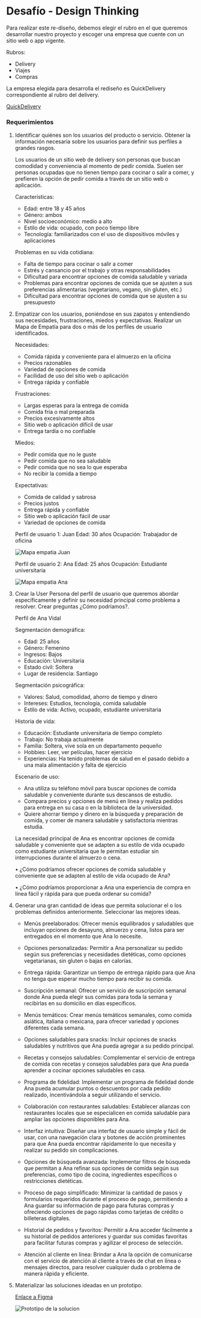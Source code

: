 # Desafío - Design Thinking

Para realizar este re-diseño, debemos elegir el rubro en el que queremos desarrollar nuestro proyecto y escoger una empresa que cuente con un sitio web o app vigente.

Rubros:

- Delivery
- Viajes
- Compras

La empresa elegida para desarrolla el rediseño es QuickDelivery correspondiente al rubro del delivery.

[QuickDelivery](https://www.quickdelivery.cl/)

### Requerimientos

1. Identificar quiénes son los usuarios del producto o servicio. Obtener la información necesaria sobre los usuarios para definir sus perfiles a grandes rasgos.

   Los usuarios de un sitio web de delivery son personas que buscan comodidad y conveniencia al momento de pedir comida. Suelen ser personas ocupadas que no tienen tiempo para cocinar o salir a comer, y prefieren la opción de pedir comida a través de un sitio web o aplicación.

   Características:

   - Edad: entre 18 y 45 años
   - Género: ambos
   - Nivel socioeconómico: medio a alto
   - Estilo de vida: ocupado, con poco tiempo libre
   - Tecnología: familiarizados con el uso de dispositivos móviles y aplicaciones

   Problemas en su vida cotidiana:

   - Falta de tiempo para cocinar o salir a comer
   - Estrés y cansancio por el trabajo y otras responsabilidades
   - Dificultad para encontrar opciones de comida saludable y variada
   - Problemas para encontrar opciones de comida que se ajusten a sus preferencias alimentarias (vegetariano, vegano, sin gluten, etc.)
   - Dificultad para encontrar opciones de comida que se ajusten a su presupuesto

2. Empatizar con los usuarios, poniéndose en sus zapatos y entendiendo sus necesidades, frustraciones, miedos y expectativas. Realizar un Mapa de Empatía para dos o más de los perfiles de usuario identificados.

   Necesidades:

   - Comida rápida y conveniente para el almuerzo en la oficina
   - Precios razonables
   - Variedad de opciones de comida
   - Facilidad de uso del sitio web o aplicación
   - Entrega rápida y confiable

   Frustraciones:

   - Largas esperas para la entrega de comida
   - Comida fría o mal preparada
   - Precios excesivamente altos
   - Sitio web o aplicación difícil de usar
   - Entrega tardía o no confiable

   Miedos:

   - Pedir comida que no le guste
   - Pedir comida que no sea saludable
   - Pedir comida que no sea lo que esperaba
   - No recibir la comida a tiempo

   Expectativas:

   - Comida de calidad y sabrosa
   - Precios justos
   - Entrega rápida y confiable
   - Sitio web o aplicación fácil de usar
   - Variedad de opciones de comida

   Perfil de usuario 1: Juan
   Edad: 30 años
   Ocupación: Trabajador de oficina

   ![Mapa empatia Juan](https://i.postimg.cc/zGhnpxV4/Mapa-empatia-Juan-1.jpg)

   Perfil de usuario 2: Ana
   Edad: 25 años
   Ocupación: Estudiante universitaria

   ![Mapa empatia Ana](https://i.postimg.cc/Y2XfS45D/Mapa-empatia-Ana.jpg)

3. Crear la User Persona del perfil de usuario que queremos abordar específicamente y definir su necesidad principal como problema a resolver. Crear preguntas ¿Cómo podríamos?.

   Perfil de Ana Vidal

   Segmentación demográfica:

   - Edad: 25 años
   - Género: Femenino
   - Ingresos: Bajos
   - Educación: Universitaria
   - Estado civil: Soltera
   - Lugar de residencia: Santiago

   Segmentación psicográfica:

   - Valores: Salud, comodidad, ahorro de tiempo y dinero
   - Intereses: Estudios, tecnología, comida saludable
   - Estilo de vida: Activo, ocupado, estudiante universitaria

   Historia de vida:

   - Educación: Estudiante universitaria de tiempo completo
   - Trabajo: No trabaja actualmente
   - Familia: Soltera, vive sola en un departamento pequeño
   - Hobbies: Leer, ver películas, hacer ejercicio
   - Experiencias: Ha tenido problemas de salud en el pasado debido a una mala alimentación y falta de ejercicio

   Escenario de uso:

   - Ana utiliza su teléfono móvil para buscar opciones de comida saludable y conveniente durante sus descansos de estudio.
   - Compara precios y opciones de menú en línea y realiza pedidos para entrega en su casa o en la biblioteca de la universidad.
   - Quiere ahorrar tiempo y dinero en la búsqueda y preparación de comida, y comer de manera saludable y satisfactoria mientras estudia.

   La necesidad principal de Ana es encontrar opciones de comida saludable y
   conveniente que se adapten a su estilo de vida ocupado como estudiante universitaria que le permitan estudiar sin interrupciones durante el almuerzo o cena.

   • ¿Cómo podríamos ofrecer opciones de comida saludable y conveniente que se adapten al estilo de vida ocupado de Ana?

   • ¿Cómo podríamos proporcionar a Ana una experiencia de compra en línea fácil y rápida para que pueda ordenar su comida?

4. Generar una gran cantidad de ideas que permita solucionar el o los problemas definidos anteriormente. Seleccionar las mejores ideas.

   - Menús preelaborados: Ofrecer menús equilibrados y saludables que incluyan opciones de desayuno, almuerzo y cena, listos para ser entregados en el momento que Ana lo necesite.

   - Opciones personalizadas: Permitir a Ana personalizar su pedido según sus preferencias y necesidades dietéticas, como opciones vegetarianas, sin gluten o bajas en calorías.

   - Entrega rápida: Garantizar un tiempo de entrega rápido para que Ana no tenga que esperar mucho tiempo para recibir su comida.

   - Suscripción semanal: Ofrecer un servicio de suscripción semanal donde Ana pueda elegir sus comidas para toda la semana y recibirlas en su domicilio en días específicos.

   - Menús temáticos: Crear menús temáticos semanales, como comida asiática, italiana o mexicana, para ofrecer variedad y opciones diferentes cada semana.

   - Opciones saludables para snacks: Incluir opciones de snacks saludables y nutritivos que Ana pueda agregar a su pedido principal.

   - Recetas y consejos saludables: Complementar el servicio de entrega de comida con recetas y consejos saludables para que Ana pueda aprender a cocinar opciones saludables en casa.

   - Programa de fidelidad: Implementar un programa de fidelidad donde Ana pueda acumular puntos o descuentos por cada pedido realizado, incentivándola a seguir utilizando el servicio.

   - Colaboración con restaurantes saludables: Establecer alianzas con restaurantes locales que se especialicen en comida saludable para ampliar las opciones disponibles para Ana.

   - Interfaz intuitiva: Diseñar una interfaz de usuario simple y fácil de usar, con una navegación clara y botones de acción prominentes para que Ana pueda encontrar rápidamente lo que necesita y realizar su pedido sin complicaciones.

   - Opciones de búsqueda avanzada: Implementar filtros de búsqueda que permitan a Ana refinar sus opciones de comida según sus preferencias, como tipo de cocina, ingredientes específicos o restricciones dietéticas.

   - Proceso de pago simplificado: Minimizar la cantidad de pasos y formularios requeridos durante el proceso de pago, permitiendo a Ana guardar su información de pago para futuras compras y ofreciendo opciones de pago rápidas como tarjetas de crédito o billeteras digitales.

   - Historial de pedidos y favoritos: Permitir a Ana acceder fácilmente a su historial de pedidos anteriores y guardar sus comidas favoritas para facilitar futuras compras y agilizar el proceso de selección.

   - Atención al cliente en línea: Brindar a Ana la opción de comunicarse con el servicio de atención al cliente a través de chat en línea o mensajes directos, para resolver cualquier duda o problema de manera rápida y eficiente.

5. Materializar las soluciones ideadas en un prototipo.

   [Enlace a Figma](https://www.figma.com/file/TQ3KAOSKYNE3tG2sAM8tjH/QuickDelivery?type=design&node-id=0%3A1&mode=design&t=PuTvbRmxosdZnbQr-1)

   ![Prototipo de la solucion](https://i.postimg.cc/6pZmRLwp/Captura-de-pantalla-2023-09-13-184812.png)
